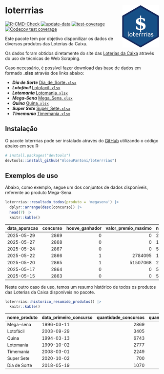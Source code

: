 
<!-- README.md is generated from README.Rmd. Please edit that file -->

# loterrrias <img src="man/figures/logo.png" align="right" height="139" />

<!-- badges: start -->

[![R-CMD-Check](https://github.com/AlceuPantoni/loterrrias/actions/workflows/R-CMD-check.yaml/badge.svg?branch=main)](https://github.com/AlceuPantoni/loterrrias/actions/workflows/R-CMD-check.yaml)
[![update-data](https://github.com/AlceuPantoni/loterrrias/actions/workflows/update-data.yaml/badge.svg)](https://github.com/AlceuPantoni/loterrrias/actions/workflows/update-data.yaml)
[![test-coverage](https://github.com/AlceuPantoni/loterrrias/actions/workflows/test-coverage.yaml/badge.svg?branch=main)](https://github.com/AlceuPantoni/loterrrias/actions/workflows/test-coverage.yaml)
[![Codecov test
coverage](https://codecov.io/gh/AlceuPantoni/loterrrias/branch/main/graph/badge.svg)](https://codecov.io/gh/AlceuPantoni/loterrrias?branch=main)
<!-- badges: end -->

Este pacote tem por objetivo disponilizar os dados de diversos produtos
das Loterias da Caixa.

Os dados foram obtidos diretamente do site das [Loterias da
Caixa](https://loterias.caixa.gov.br/Paginas/default.aspx) através do
uso de técnicas de Web Scraping.

Caso necessário, é possível fazer download das base de dados em formado
**.xlsx** através dos links abaixo:

- ***Dia de Sorte***
  [Dia_de_Sorte`.xlsx`](https://raw.githubusercontent.com/AlceuPantoni/loterrrias/main/data-raw/resultados_diadesorte.xlsx)
- ***Lotofácil***
  [Lotofacil`.xlsx`](https://raw.githubusercontent.com/AlceuPantoni/loterrrias/main/data-raw/resultados_lotofacil.xlsx)
- ***Lotomania***
  [Lotomania`.xlsx`](https://raw.githubusercontent.com/AlceuPantoni/loterrrias/main/data-raw/resultados_lotomania.xlsx)
- ***Mega-Sena***
  [Mega_Sena`.xlsx`](https://raw.githubusercontent.com/AlceuPantoni/loterrrias/main/data-raw/resultados_megasena.xlsx)
- ***Quina***
  [Quina`.xlsx`](https://raw.githubusercontent.com/AlceuPantoni/loterrrias/main/data-raw/resultados_quina.xlsx)
- ***Super Sete***
  [Super_Sete`.xlsx`](https://raw.githubusercontent.com/AlceuPantoni/loterrrias/main/data-raw/resultados_supersete.xlsx)
- ***Timemania***
  [Timemania`.xlsx`](https://raw.githubusercontent.com/AlceuPantoni/loterrrias/main/data-raw/resultados_timemania.xlsx)

## Instalação

O pacote loterrrias pode ser instalado através do
[GitHub](https://github.com/) utilizando o código abaixo em seu R:

``` r
# install.packages("devtools")
devtools::install_github("AlceuPantoni/loterrrias")
```

## Exemplos de uso

Abaixo, como exemplo, segue um dos conjuntos de dados disponíveis,
referente ao produto Mega-Sena.

``` r
loterrrias::resultado_todos(produto = 'megasena') |> 
  dplyr::arrange(desc(concurso)) |> 
  head(7) |> 
  knitr::kable()
```

| data_apuracao | concurso | houve_ganhador | valor_premio_maximo | numeros_sorteados | num_1 | num_2 | num_3 | num_4 | num_5 | num_6 |
|:--------------|---------:|---------------:|--------------------:|:------------------|------:|------:|------:|------:|------:|------:|
| 2025-05-29    |     2869 |              0 |                   0 | 2;10;13;40;41;53  |     2 |    10 |    13 |    40 |    41 |    53 |
| 2025-05-27    |     2868 |              0 |                   0 | 10;19;22;26;38;51 |    10 |    19 |    22 |    26 |    38 |    51 |
| 2025-05-24    |     2867 |              0 |                   0 | 5;9;15;24;25;60   |     5 |     9 |    15 |    24 |    25 |    60 |
| 2025-05-22    |     2866 |              1 |             2784095 | 1;12;17;19;36;60  |     1 |    12 |    17 |    19 |    36 |    60 |
| 2025-05-20    |     2865 |              1 |            51507068 | 2;25;30;39;47;51  |     2 |    25 |    30 |    39 |    47 |    51 |
| 2025-05-17    |     2864 |              0 |                   0 | 5;6;15;17;31;53   |     5 |     6 |    15 |    17 |    31 |    53 |
| 2025-05-15    |     2863 |              0 |                   0 | 5;23;32;34;47;56  |     5 |    23 |    32 |    34 |    47 |    56 |

Neste outro caso de uso, temos um resumo histórico de todos os produtos
das Loterias da Caixa disponíveis no pacote.

``` r
loterrrias::historico_resumido_produtos() |> 
  knitr::kable()
```

| nome_produto | data_primeiro_concurso | quantidade_concursos | quantidade_concursos_com_ganhador | percentual_com_ganhador | media_premiacao | maior_premio | menor_premio | total_dezenas_sorteadas | numero_mais_sorteado | numero_menos_sorteado |
|:-------------|:-----------------------|---------------------:|----------------------------------:|------------------------:|----------------:|-------------:|-------------:|------------------------:|---------------------:|----------------------:|
| Mega-sena    | 1996-03-11             |                 2869 |                               633 |                    0.22 |      25903736.0 |    289420865 |    348732.75 |                   17214 |                   10 |                    26 |
| Lotofácil    | 2003-09-29             |                 3405 |                              3012 |                    0.88 |        966255.7 |      8252873 |     10712.22 |                   51075 |                   20 |                    16 |
| Quina        | 1994-03-13             |                 6743 |                              2594 |                    0.38 |       3550493.4 |    579215957 |     14230.37 |                   33715 |                    4 |                    47 |
| Lotomania    | 1999-10-02             |                 2777 |                               695 |                    0.25 |       2530420.3 |     37261930 |    109348.66 |                   55540 |                   47 |                    96 |
| Timemania    | 2008-03-01             |                 2249 |                                78 |                    0.03 |      25486153.3 |    818652938 |    164711.44 |                   15743 |                   20 |                    53 |
| Super Sete   | 2020-10-02             |                  700 |                                29 |                    0.04 |       3086601.8 |     10146164 |    124747.77 |                    4900 |                    7 |                     1 |
| Dia de Sorte | 2018-05-19             |                 1070 |                               331 |                    0.31 |        823517.4 |      4872572 |     59101.35 |                    7490 |                   10 |                     1 |
